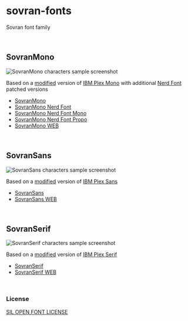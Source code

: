 # sovran-fonts

Sovran font family

&nbsp;

## SovranMono

![SovranMono characters sample screenshot](https://i.e33.io/screenshots/SovranMono-v1.0.png)

Based on a [modified](https://github.com/e33io/sovran-fonts/tree/main/SovranMono/changelog) version of [IBM Plex Mono](https://www.ibm.com/plex) with additional [Nerd Font](https://www.nerdfonts.com) patched versions
- [SovranMono](https://github.com/e33io/sovran-fonts/tree/main/SovranMono/SovranMono)
- [SovranMono Nerd Font](https://github.com/e33io/sovran-fonts/tree/main/SovranMono/SovranMono-Nerd)
- [SovranMono Nerd Font Mono](https://github.com/e33io/sovran-fonts/tree/main/SovranMono/SovranMono-Nerd-Mono)
- [SovranMono Nerd Font Propo](https://github.com/e33io/sovran-fonts/tree/main/SovranMono/SovranMono-Nerd-Propo)
- [SovranMono WEB](https://github.com/e33io/sovran-fonts/tree/main/SovranMono/SovranMono-WEB)

&nbsp;

## SovranSans

![SovranSans characters sample screenshot](https://i.e33.io/screenshots/SovranSans-v1.0.png)

Based on a [modified](https://github.com/e33io/fonts/tree/main/SovranSans/changelog) version of [IBM Plex Sans](https://www.ibm.com/plex)
- [SovranSans](https://github.com/e33io/fonts/tree/main/SovranSans/SovranSans)
- [SovranSans WEB](https://github.com/e33io/fonts/tree/main/SovranSans/SovranSans-WEB)

&nbsp;

## SovranSerif

![SovranSerif characters sample screenshot](https://i.e33.io/screenshots/SovranSerif-v1.0.png)

Based on a [modified](https://github.com/e33io/fonts/tree/main/SovranSerif/changelog) version of [IBM Plex Serif](https://www.ibm.com/plex)
- [SovranSerif](https://github.com/e33io/fonts/tree/main/SovranSerif/SovranSerif)
- [SovranSerif WEB](https://github.com/e33io/fonts/tree/main/SovranSerif/SovranSerif-WEB)

&nbsp;

### License
[SIL OPEN FONT LICENSE](https://github.com/e33io/sovran-fonts/blob/main/LICENSE)
